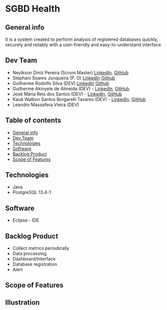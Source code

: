 # SGBD Health

## General info

It is a system created to perform analysis of registered databases
quickly, securely and reliably with a user-friendly and easy-to-understand interface.

## Dev Team

- Neylkson Diniz Pereira (Scrum Master) [LinkedIn](https://www.linkedin.com/in/neylkson-diniz-a3b9396b), [GitHub](https://github.com/NeyDiniz)
- Stephani Soares Junqueira (P. O) [LinkedIn](https://www.linkedin.com/in/stephani-soares) [Github](https://github.com/stessada)
- Guilherme Rodolfo Silva (DEV) [LinkedIn](https://www.linkedin.com/in/guilherme-rodolfo-5686601a3/) [Github](https://github.com/cabeloko?tab=repositories) 
- Guilherme Akinyele de Almeida (DEV) - [LinkedIn](https://www.linkedin.com/in/guilherme-akinyele/), [GitHub](https://github.com/gui-akinyele)
- José Maria Reis dos Santos (DEV) - [LinkedIn](https://www.linkedin.com/in/jos%C3%A9-maria-reis-dos-santos-6ab656214/), [GitHub](https://github.com/Jose0588) 
- Kauã Walbon Santos Borgarelli Tavares (DEV) - [LinkedIn](https://www.linkedin.com/in/kau%C3%A3-walbon-santos-borgarelli-tavares-5bb67220a/), [GitHub](https://github.com/Borgarelli)
- Leandro Massafera Vieira (DEV)

## Table of contents

* [General info](#general-info)
* [Dev Team](dev-team)
* [Technologies](#technologies)
* [Software](#software)
* [Backlog Product](#backlog-product)
* [Scope of Features](scope-of-features)

## Technologies 

- Java
- PostgreSQL 13.4-1

## Software 

- Eclipse - IDE

## Backlog Product

- Collect metrics periodically
- Data processing
- Dashboard/Interface
- Database registration
- Alert 

## Scope of Features



## Illustration 






